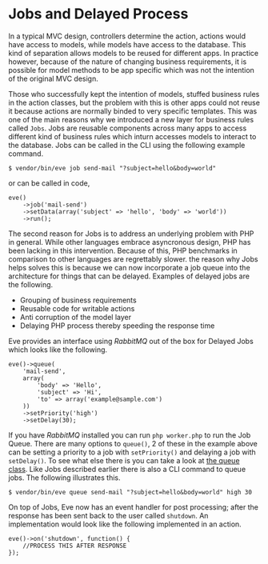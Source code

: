 # Jobs and Delayed Process

In a typical MVC design, controllers determine the action, actions would have access to models, while models have access to the database. This kind of separation allows models to be reused for different apps. In practice however, because of the nature of changing business requirements, it is possible for model methods to be app specific which was not the intention of the original MVC design. 

Those who successfully kept the intention of models, stuffed business rules in the action classes, but the problem with this is other apps could not reuse it because actions are normally binded to very specific templates. This was one of the main reasons why we introduced a new layer for business rules called `Jobs`. Jobs are reusable components across many apps to access different kind of business rules which inturn accesses models to interact to the database. Jobs can be called in the CLI using the following example command.

```
$ vendor/bin/eve job send-mail "?subject=hello&body=world"
```

or can be called in code,

```
eve()
	->job('mail-send')
	->setData(array('subject' => 'hello', 'body' => 'world'))
	->run();
```

The second reason for Jobs is to address an underlying problem with PHP in general. While other languages embrace asyncronous design, PHP has been lacking in this intervention. Because of this, PHP benchmarks in comparison to other languages are regrettably slower. the reason why Jobs helps solves this is because we can now incorporate a job queue into the architecture for things that can be delayed. Examples of delayed jobs are the following.

 - Grouping of business requirements
 - Reusable code for writable actions
 - Anti corruption of the model layer
 - Delaying PHP process thereby speeding the response time

Eve provides an interface using *RabbitMQ* out of the box for Delayed Jobs which looks like the following.

```
eve()->queue(
	'mail-send', 
	array(
		'body' => 'Hello',
		'subject' => 'Hi',
		'to' => array('example@sample.com')
	))
	->setPriority('high')
	->setDelay(30);
```

If you have *RabbitMQ* installed you can run `php worker.php` to run the Job Queue. There are many options to `queue()`, 2 of these in the example above can be setting a priority to a job with `setPriority()` and delaying a job with `setDelay()`. To see what else there is you can take a look at [the queue class](https://github.com/Eve-PHP/Framework/blob/master/src/Queue.php). Like Jobs described earlier there is also a CLI command to queue jobs. The following illustrates this.


```
$ vendor/bin/eve queue send-mail "?subject=hello&body=world" high 30
```

On top of Jobs, Eve now has an event handler for post processing; after the response has been sent back to the user called `shutdown`. An implementation would look like the following implemented in an action.

```
eve()->on('shutdown', function() {
	//PROCESS THIS AFTER RESPONSE
});
```


